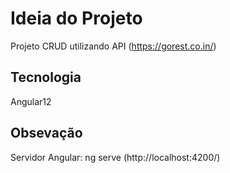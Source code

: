 # Ideia do Projeto
Projeto CRUD utilizando API (https://gorest.co.in/)
## Tecnologia
Angular12
## Obsevação
Servidor Angular: ng serve (http://localhost:4200/)


